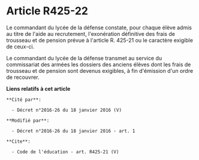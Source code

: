 # Article R425-22

Le commandant du lycée de la défense constate, pour chaque élève admis au titre de l'aide au recrutement, l'exonération
définitive des frais de trousseau et de pension prévue à l'article R. 425-21 ou le caractère exigible de ceux-ci. 

Le commandant du lycée de la défense transmet au service du commissariat des armées les dossiers des anciens élèves dont les
frais de trousseau et de pension sont devenus exigibles, à fin d'émission d'un ordre de recouvrer.

**Liens relatifs à cet article**

	**Cité par**:

	  - Décret n°2016-26 du 18 janvier 2016 (V)

	**Modifié par**:

	  - Décret n°2016-26 du 18 janvier 2016 - art. 1

	**Cite**:

	  - Code de l'éducation - art. R425-21 (V)
